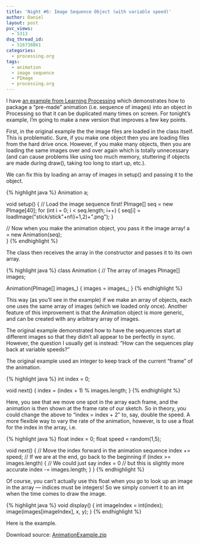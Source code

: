 ```yaml
---
title: 'Night #6: Image Sequence Object (with variable speed)'
author: Daniel
layout: post
pvc_views:
  - 5313
dsq_thread_id:
  - 516738861
categories:
  - processing.org
tags:
  - animation
  - image sequence
  - PImage
  - processing.org
---
```


<script src="http://www.shiffman.net/javascript/processing-1.4.1.min.js" type="text/javascript"></script>

<p>I have <a href="http://www.learningprocessing.com/exercises/chapter-15/exercise-15-5/">an example from Learning Processing</a> which demonstrates how to package a &#8220;pre-made&#8221; animation (i.e. sequence of images) into an object in Processing so that it can be duplicated many times on screen.   For tonight&#8217;s example, I&#8217;m going to make a new version that improves a few key points.</p>
<p>First, in the original example the the image files are loaded in the class itself.  This is problematic.  Sure, if you make one object then you are loading files from the hard drive once.  However, if you make many objects, then you are loading the same images over and over again which is totally unnecessary (and can cause problems like using too much memory, stuttering if objects are made during draw(), taking too long to start up, etc.).</p>
<p>We can fix this by loading an array of images in setup() and passing it to the object.</p>
{% highlight java %}
Animation a;

void setup() {
  // Load the image sequence first!
  PImage[] seq = new PImage[40];
  for (int i = 0; i < seq.length; i++) {
    seq[i] = loadImage("stick/stick"+nf(i+1,2)+".png"); 
  }

  // Now when you make the animation object, you pass it the image array!
  a = new Animation(seq);  
}
{% endhighlight %}
<p>The class then receives the array in the constructor and passes it to its own array.</p>
{% highlight java %}
class Animation {
  // The array of images
  PImage[] images;
  
  Animation(PImage[] images_) {
    images = images_;
  }
{% endhighlight %}
<p>This way (as you&#8217;ll see in the example) if we make an array of objects, each one uses the same array of images (which we loaded only once). Another feature of this improvement is that the Animation object is more generic, and can be created with any arbitrary array of images.</p>
<p>The original example demonstrated how to have the sequences start at different images so that they didn&#8217;t all appear to be perfectly in sync.  However, the question I usually get is instead: &#8220;How can the sequences play back at variable speeds?&#8221;   </p>
<p>The original example used an integer to keep track of the current &#8220;frame&#8221; of the animation.</p>
{% highlight java %}
int index = 0;

void next() {
  index = (index + 1) % images.length;
}
{% endhighlight %}
<p>Here, you see that we move one spot in the array each frame, and the animation is then shown at the frame rate of our sketch.  So in theory, you could change the above to &#8220;index = index + 2&#8243; to, say, double the speed.   A more flexible way to vary the rate of the animation, however, is to use a float for the index in the array, i.e.</p>
{% highlight java %}
float index = 0;
float speed = random(1,5);

void next() {
  // Move the index forward in the animation sequence
  index += speed;
  // If we are at the end, go back to the beginning
  if (index >= images.length) {
    // We could just say index = 0
    // but this is slightly more accurate
    index -= images.length;
  } 
}
{% endhighlight %}
<p>Of course, you can&#8217;t actually use this float when you go to look up an image in the array &#8212; indices must be integers!  So we simply convert it to an int when the time comes to draw the image.</p>
{% highlight java %}
void display() {
  int imageIndex = int(index);
  image(images[imageIndex], x, y);
}
{% endhighlight %}
<p>Here is the example.</p>
<p><script type="application/processing" data-processing-target="processing-canvas">
// An array of "Animation" objects
Animation[] animations = new Animation[6];
// The image sequence will be loaded outside of the object
// We don't want multiple instances of an object
// to load images again and again, just to point to an array
// of pre-loaded images
void setup() {
  size(640,360);
  // Load the image sequence
  PImage[] seq = new PImage[40];
  for (int i = 0; i < seq.length; i++) {
    seq[i] = loadImage("http://shiffman.net/p5/stick/stick"+nf(i+1,2)+".png"); 
  }
  // Make all the objects
  float y = 0;
  for (int i = 0; i < animations.length; i ++ ) {
    // Each object gets an image array and an x,y location
    animations[i] = new Animation(seq,0,y);
    y += 58;
  }
}
void draw() {
  background(255);
  // Display, cycle, and move all the animation objects
  for (int i = 0; i < animations.length; i ++ ) {
    animations[i].display();
    animations[i].next();
    animations[i].move();
  }
}
// Daniel Shiffman
// Hanukkah 2011
// 8 nights of Processing examples
// http://shiffman.net
// The animation object
class Animation {
  float x;  // location for Animation
  float y;  // location for Animation
  // The index into the array is a float!
  // This allows us to vary the speed of the animation
  // It will have to be converted to an int before the actual image is displayed
  float index = 0; 
  // Speed, this will control both the animations movement
  // as well as how fast it cycles through the images
  float speed;
  // The array of images
  PImage[] images;
  Animation(PImage[] images_, float x_, float y_) {
    images = images_;
    x = x_;
    y = y_;
    // A random speed
    speed = random(1,5);
    // Starting at the beginning
    index = 0;
  }
  void display() {
    // We must convert the float index to an int first!
    int imageIndex = int(index);
    image(images[imageIndex], x, y);
  }
  void move() {
    // Object only moves horizontally
    x += speed;
    if (x > width) {
      x = -images[0].width;
    }
  }
  void next() {
    // Move the index forward in the animation sequence
    index += speed;
    // If we are at the end, go back to the beginning
    if (index >= images.length) {
      // We could just say index = 0
      // but this is slightly more accurate
      index -= images.length;
    } 
  }
}
</script>
<canvas id="processing-canvas"> </canvas>
</p>
<p>Download source: <a href='http://shiffman.net/wp/wp-content/uploads/2011/12/AnimationExample.zip'>AnimationExample.zip</a></p>
